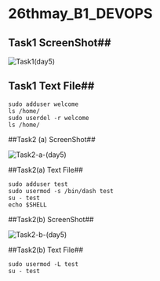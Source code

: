 # 26thmay_B1_DEVOPS



## Task1 ScreenShot##


![Task1(day5)](https://user-images.githubusercontent.com/68742521/120134903-bd75f900-c1ec-11eb-99af-5db9e25ecb36.png)



## Task1 Text File##


```
sudo adduser welcome
ls /home/
sudo userdel -r welcome
ls /home/
```


##Task2 (a) ScreenShot##



![Task2-a-(day5)](https://user-images.githubusercontent.com/68742521/120260682-01800100-c2b4-11eb-830b-ef4029288985.png)






##Task2(a) Text File##



```
sudo adduser test
sudo usermod -s /bin/dash test
su - test
echo $SHELL
```




##Task2(b) ScreenShot##



![Task2-b-(day5)](https://user-images.githubusercontent.com/68742521/120261068-c8945c00-c2b4-11eb-845d-27e88449a5f9.png)





##Task2(b) Text File##



```
sudo usermod -L test
su - test
```


